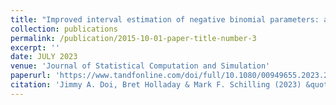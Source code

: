 ```yaml
---
title: "Improved interval estimation of negative binomial parameters: a coverage probability approach"
collection: publications
permalink: /publication/2015-10-01-paper-title-number-3
excerpt: ''
date: JULY 2023
venue: 'Journal of Statistical Computation and Simulation'
paperurl: 'https://www.tandfonline.com/doi/full/10.1080/00949655.2023.2235046'
citation: 'Jimmy A. Doi, Bret Holladay & Mark F. Schilling (2023) &quot;Improved interval estimation of negative binomial parameters: a coverage probability approach,&quot; <i>Journal of Statistical Computation and Simulation</i>, DOI: 10.1080/00949655.2023.2235046'
---
```

